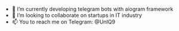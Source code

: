 - 🌱 I’m currently developing telegram bots with aiogram framework
- 💞️ I’m looking to collaborate on startups in IT industry
- 📫 You to reach me on Telegram: @UnIQ9

